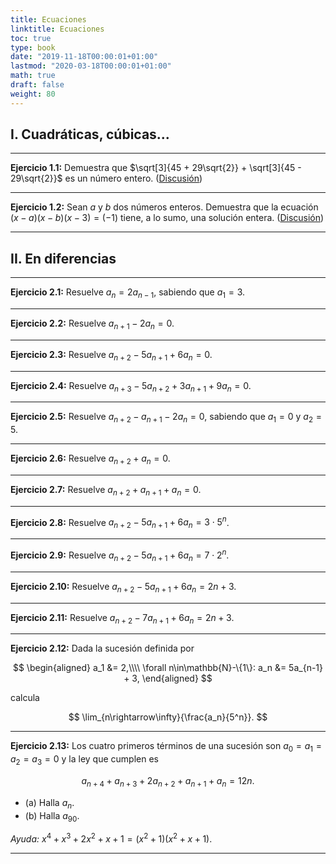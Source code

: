 ```yaml
---
title: Ecuaciones
linktitle: Ecuaciones
toc: true
type: book
date: "2019-11-18T00:00:01+01:00"
lastmod: "2020-03-18T00:00:01+01:00"
math: true
draft: false
weight: 80
---
```


## I. Cuadráticas, cúbicas...

---

**Ejercicio 1.1:** Demuestra que $\sqrt[3]{45 + 29\sqrt{2}} + \sqrt[3]{45 - 29\sqrt{2}}$ es un número entero. ([Discusión](/2019/11/18/enunciados-propuestos-xxv/))

---

**Ejercicio 1.2:** Sean $a$ y $b$ dos números enteros. Demuestra que la ecuación $(x - a)(x - b)(x - 3) = (-1)$ tiene, a lo sumo, una solución entera. ([Discusión](/2019/12/31/enunciados-propuestos-xxviii/))

---

## II. En diferencias

---

**Ejercicio 2.1:** Resuelve $a_{n} = 2a_{n-1}$, sabiendo que $a_1 = 3$.

---

**Ejercicio 2.2:** Resuelve $a_{n+1} - 2a_n = 0$.

---

**Ejercicio 2.3:** Resuelve $a_{n+2} - 5a_{n+1} + 6a_n = 0$.

---

**Ejercicio 2.4:** Resuelve $a_{n+3} - 5a_{n+2} + 3a_{n+1} + 9a_n = 0$.

---

**Ejercicio 2.5:** Resuelve $a_{n+2} - a_{n+1} - 2a_n = 0$, sabiendo que $a_1 = 0$ y $a_2 = 5$.

---

**Ejercicio 2.6:** Resuelve $a_{n+2} + a_n = 0$.

---

**Ejercicio 2.7:** Resuelve $a_{n+2} + a_{n+1} + a_n = 0$.

---

**Ejercicio 2.8:** Resuelve $a_{n+2} - 5a_{n+1} + 6a_n = 3\cdot 5^n$.

---

**Ejercicio 2.9:** Resuelve $a_{n+2} - 5a_{n+1} + 6a_n = 7\cdot 2^n$.

---

**Ejercicio 2.10:** Resuelve $a_{n+2} - 5a_{n+1} + 6a_n = 2n + 3$.

---

**Ejercicio 2.11:** Resuelve $a_{n+2} - 7a_{n+1} + 6a_n = 2n + 3$.

---

**Ejercicio 2.12:** Dada la sucesión definida por

$$
\begin{aligned}
a_1 &= 2,\\\\ \forall n\in\mathbb{N}-\{1\}: a_n &= 5a_{n-1} + 3,
\end{aligned}
$$

calcula

$$
\lim_{n\rightarrow\infty}{\frac{a_n}{5^n}}.
$$

---

**Ejercicio 2.13:** Los cuatro primeros términos de una sucesión son $a_0 = a_1 = a_2 = a_3 = 0$ y la ley que cumplen es

$$
a_{n+4} + a_{n+3} + 2a_{n+2} + a_{n+1} + a_n = 12n.
$$

- (a) Halla $a_n$.
- (b) Halla $a_{90}$.

*Ayuda:* $x^4 + x^3 + 2x^2 + x + 1 = (x^2 + 1)(x^2 + x + 1)$.

---
